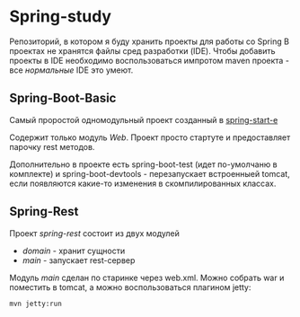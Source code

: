 # Spring-study
Репозиторий, в котором я буду хранить проекты для работы со Spring
В проектах не хранятся файлы сред разработки (IDE).
Чтобы добавить проекты в IDE необходимо воспользоваться импротом maven проекта - все _нормальные_
IDE это умеют.

## Spring-Boot-Basic
Самый проростой одномодульный проект созданный в [spring-start-е](https://start.spring.io/)

Содержит только модуль _Web_. Проект просто стартуте и предоставляет парочку rest методов.

Дополнительно в проекте есть spring-boot-test (идет по-умолчаню в комплекте) и spring-boot-devtools -
перезапускает встроенныей tomcat, если появляются какие-то изменения в скомпилированных классах.

## Spring-Rest
Проект _spring-rest_ состоит из двух модулей
* _domain_ - хранит сущности
* _main_ - запускает rest-сервер

Модуль _main_ сделан по старинке через web.xml. Можно собрать war и поместить в tomcat,
а можно воспользоваться плагином jetty:
```
mvn jetty:run
```
